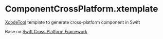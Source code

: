 # ComponentCrossPlatform.xtemplate
[XcodeTool](https://github.com/TofPlay/XcodeTool) template to generate cross-platform component in Swift

Base on [Swift Cross Platform Framework](https://github.com/TofPlay/SwiftCrossPlatformFramework)
